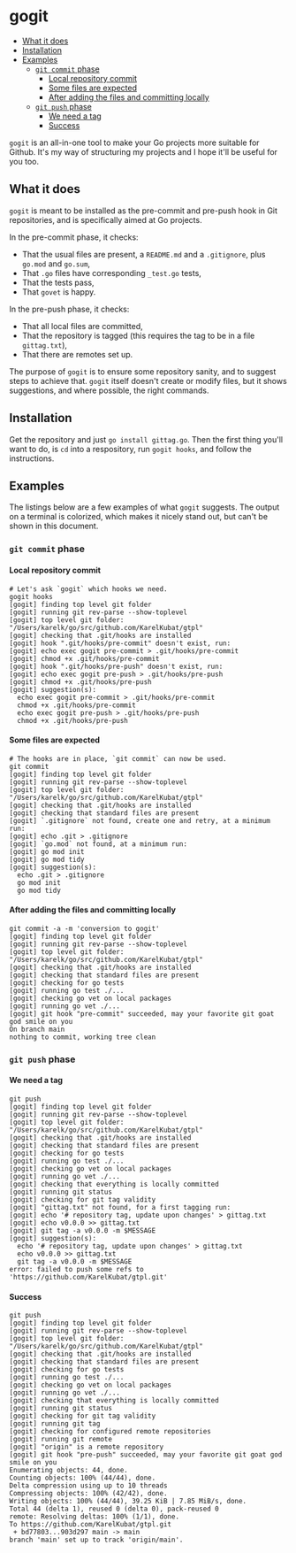 # gogit

<!-- REMEMBER TO RUN:
  mdtoc --inplace README.md
-->
<!-- toc -->
- [What it does](#what-it-does)
- [Installation](#installation)
- [Examples](#examples)
  - [<code>git commit</code> phase](#git-commit-phase)
    - [Local repository commit](#local-repository-commit)
    - [Some files are expected](#some-files-are-expected)
    - [After adding the files and committing locally](#after-adding-the-files-and-committing-locally)
  - [<code>git push</code> phase](#git-push-phase)
    - [We need a tag](#we-need-a-tag)
    - [Success](#success)
<!-- /toc -->

`gogit` is an all-in-one tool to make your Go projects more suitable for Github. It's my way of structuring my projects and I hope it'll be useful for you too.

## What it does

`gogit` is meant to be installed as the pre-commit and pre-push hook in Git repositories, and is specifically aimed at Go projects.

In the pre-commit phase, it checks:

- That the usual files are present, a `README.md` and a `.gitignore`, plus `go.mod` and `go.sum`,
- That `.go` files have corresponding `_test.go` tests,
- That the tests pass,
- That `govet` is happy.

In the pre-push phase, it checks:

- That all local files are committed,
- That the repository is tagged (this requires the tag to be in a file `gittag.txt`),
- That there are remotes set up.

The purpose of `gogit` is to ensure some repository sanity, and to suggest steps to achieve that. `gogit` itself doesn't create or modify files, but it shows suggestions, and where possible, the right commands.

## Installation

Get the repository and just `go install gittag.go`. Then the first thing you'll want to do, is `cd` into a respository, run `gogit hooks`, and follow the instructions.

## Examples

The listings below are a few examples of what `gogit` suggests. The output on a terminal is colorized, which makes it nicely stand out, but can't be shown in this document.

### `git commit` phase

#### Local repository commit

```plain
# Let's ask `gogit` which hooks we need.
gogit hooks
[gogit] finding top level git folder
[gogit] running git rev-parse --show-toplevel
[gogit] top level git folder: "/Users/karelk/go/src/github.com/KarelKubat/gtpl"
[gogit] checking that .git/hooks are installed
[gogit] hook ".git/hooks/pre-commit" doesn't exist, run:
[gogit] echo exec gogit pre-commit > .git/hooks/pre-commit
[gogit] chmod +x .git/hooks/pre-commit
[gogit] hook ".git/hooks/pre-push" doesn't exist, run:
[gogit] echo exec gogit pre-push > .git/hooks/pre-push
[gogit] chmod +x .git/hooks/pre-push
[gogit] suggestion(s):
  echo exec gogit pre-commit > .git/hooks/pre-commit
  chmod +x .git/hooks/pre-commit
  echo exec gogit pre-push > .git/hooks/pre-push
  chmod +x .git/hooks/pre-push
```

#### Some files are expected

```plain
# The hooks are in place, `git commit` can now be used.
git commit
[gogit] finding top level git folder
[gogit] running git rev-parse --show-toplevel
[gogit] top level git folder: "/Users/karelk/go/src/github.com/KarelKubat/gtpl"
[gogit] checking that .git/hooks are installed
[gogit] checking that standard files are present
[gogit] `.gitignore` not found, create one and retry, at a minimum run:
[gogit] echo .git > .gitignore
[gogit] `go.mod` not found, at a minimum run:
[gogit] go mod init
[gogit] go mod tidy
[gogit] suggestion(s):
  echo .git > .gitignore
  go mod init
  go mod tidy
```

#### After adding the files and committing locally

```plain
git commit -a -m 'conversion to gogit'
[gogit] finding top level git folder
[gogit] running git rev-parse --show-toplevel
[gogit] top level git folder: "/Users/karelk/go/src/github.com/KarelKubat/gtpl"
[gogit] checking that .git/hooks are installed
[gogit] checking that standard files are present
[gogit] checking for go tests
[gogit] running go test ./...
[gogit] checking go vet on local packages
[gogit] running go vet ./...
[gogit] git hook "pre-commit" succeeded, may your favorite git goat god smile on you
On branch main
nothing to commit, working tree clean
```

### `git push` phase

#### We need a tag

```plain
git push
[gogit] finding top level git folder
[gogit] running git rev-parse --show-toplevel
[gogit] top level git folder: "/Users/karelk/go/src/github.com/KarelKubat/gtpl"
[gogit] checking that .git/hooks are installed
[gogit] checking that standard files are present
[gogit] checking for go tests
[gogit] running go test ./...
[gogit] checking go vet on local packages
[gogit] running go vet ./...
[gogit] checking that everything is locally committed
[gogit] running git status
[gogit] checking for git tag validity
[gogit] "gittag.txt" not found, for a first tagging run:
[gogit] echo '# repository tag, update upon changes' > gittag.txt
[gogit] echo v0.0.0 >> gittag.txt
[gogit] git tag -a v0.0.0 -m $MESSAGE
[gogit] suggestion(s):
  echo '# repository tag, update upon changes' > gittag.txt
  echo v0.0.0 >> gittag.txt
  git tag -a v0.0.0 -m $MESSAGE
error: failed to push some refs to 'https://github.com/KarelKubat/gtpl.git'
```

#### Success

```plain
git push
[gogit] finding top level git folder
[gogit] running git rev-parse --show-toplevel
[gogit] top level git folder: "/Users/karelk/go/src/github.com/KarelKubat/gtpl"
[gogit] checking that .git/hooks are installed
[gogit] checking that standard files are present
[gogit] checking for go tests
[gogit] running go test ./...
[gogit] checking go vet on local packages
[gogit] running go vet ./...
[gogit] checking that everything is locally committed
[gogit] running git status
[gogit] checking for git tag validity
[gogit] running git tag
[gogit] checking for configured remote repositories
[gogit] running git remote
[gogit] "origin" is a remote repository
[gogit] git hook "pre-push" succeeded, may your favorite git goat god smile on you
Enumerating objects: 44, done.
Counting objects: 100% (44/44), done.
Delta compression using up to 10 threads
Compressing objects: 100% (42/42), done.
Writing objects: 100% (44/44), 39.25 KiB | 7.85 MiB/s, done.
Total 44 (delta 1), reused 0 (delta 0), pack-reused 0
remote: Resolving deltas: 100% (1/1), done.
To https://github.com/KarelKubat/gtpl.git
 + bd77803...903d297 main -> main
branch 'main' set up to track 'origin/main'.
```
